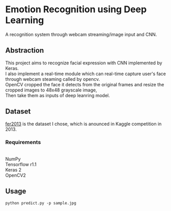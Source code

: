 # Emotion Recognition using Deep Learning
A  recognition system through webcam streaming/image input and CNN.

## Abstraction
This project aims to recognize facial expression with CNN implemented by Keras. 
<br />I also implement a real-time module which can real-time capture user's face through webcam steaming called by opencv. 
<br />OpenCV cropped the face it detects from the original frames and resize the cropped images to 48x48 grayscale image, 
<br />Then take them as inputs of deep leanring model. 

## Dataset
[fer2013](https://www.kaggle.com/c/challenges-in-representation-learning-facial-expression-recognition-challenge/data) is the dataset I chose, which is anounced in Kaggle competition in 2013.


### Requirements
<br />NumPy
<br />Tensorflow r1.1
<br />Keras 2
<br />OpenCV2

## Usage
```
python predict.py -p sample.jpg
```
